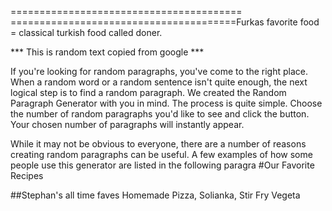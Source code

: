 ========================================
=======================================Furkas favorite food = classical turkish food called doner.

***  This is random  text copied from google ***


If you're looking for random paragraphs, you've come to the right place. When a random word or a random sentence isn't quite enough, the next logical step is to find a random paragraph. We created the Random Paragraph Generator with you in mind. The process is quite simple. Choose the number of random paragraphs you'd like to see and click the button. Your chosen number of paragraphs will instantly appear.

While it may not be obvious to everyone, there are a number of reasons creating random paragraphs can be useful. A few examples of how some people use this generator are listed in the following paragra
#Our Favorite Recipes

##Stephan's all time faves
Homemade Pizza, Solianka, Stir Fry Vegeta
